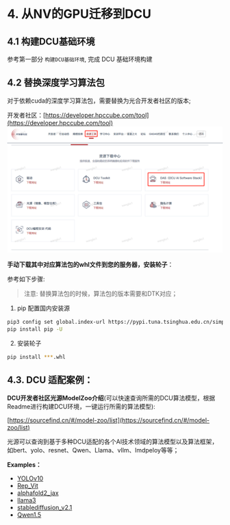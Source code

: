 # 4. 从NV的GPU迁移到DCU


## 4.1 构建DCU基础环境

参考第一部分 `构建DCU基础环境`, 完成 DCU 基础环境构建

## 4.2 替换深度学习算法包

对于依赖cuda的深度学习算法包，需要替换为光合开发者社区的版本;

开发者社区：[https://developer.hpccube.com/tool](https://developer.hpccube.com/tool)
![AI生态包下载地址](./imgs/das.png)

<!-- <center><img src="./imgs/das.png" alt="AI生态包下载地址" style="zoom:50%;" /></center> -->


**手动下载其中对应算法包的whl文件到您的服务器，安装轮子**：

参考如下步骤:

> 注意: 替换算法包的时候，算法包的版本需要和DTK对应；

1. pip 配置国内安装源
```bash
pip3 config set global.index-url https://pypi.tuna.tsinghua.edu.cn/simple
pip install pip -U
```
2. 安装轮子
```bash
pip install ***.whl 
```


## 4.3. DCU 适配案例：

**DCU开发者社区光源ModelZoo介绍**(可以快速查询所需的DCU算法模型，根据Readme进行构建DCU环境，一键运行所需的算法模型):

[https://sourcefind.cn/#/model-zoo/list](https://sourcefind.cn/#/model-zoo/list)

光源可以查询到基于多种DCU适配的各个AI技术领域的算法模型以及算法框架，如bert、yolo、resnet、Qwen、Llama、vllm、lmdpeloy等等；

**Examples：**

- [YOLOv10](https://sourcefind.cn/#/model-zoo/1802637886774013954)
- [Rep_Vit](https://sourcefind.cn/#/model-zoo/1805170476575846402)
- [alphafold2_jax](https://sourcefind.cn/#/model-zoo/1712346117256200194)
- [llama3](https://sourcefind.cn/#/model-zoo/1782218524112154626)
- [stablediffusion_v2.1](https://sourcefind.cn/#/model-zoo/1793173002231443458)
- [Qwen1.5](https://sourcefind.cn/#/model-zoo/1793160576505180161)